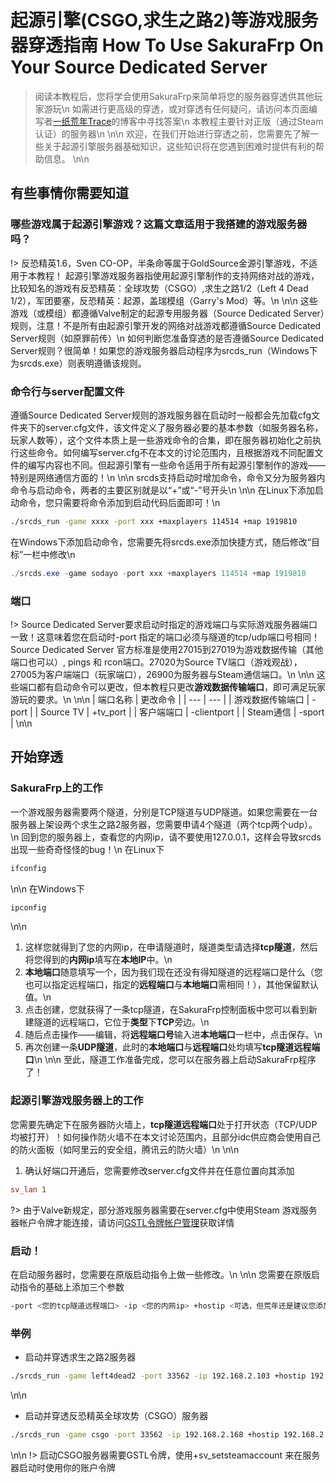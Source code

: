 # 起源引擎(CSGO,求生之路2)等游戏服务器穿透指南  How To Use SakuraFrp On Your Source Dedicated Server
> 阅读本教程后，您将学会使用SakuraFrp来简单将您的服务器穿透供其他玩家游玩\n
> 如需进行更高级的穿透，或对穿透有任何疑问，请访问本页面编写者[一纸荒年Trace](https://wtrace3zh.com)的博客中寻找答案\n
> 本教程主要针对正版（通过Steam认证）的服务器\n
\n\n
欢迎，在我们开始进行穿透之前，您需要先了解一些关于起源引擎服务器基础知识，这些知识将在您遇到困难时提供有利的帮助信息。
\n\n
## 有些事情你需要知道
### 哪些游戏属于起源引擎游戏？这篇文章适用于我搭建的游戏服务器吗？
!> 反恐精英1.6，Sven CO-OP，半条命等属于GoldSource金源引擎游戏，不适用于本教程！
起源引擎游戏服务器指使用起源引擎制作的支持网络对战的游戏，比较知名的游戏有反恐精英：全球攻势（CSGO）,求生之路1/2（Left 4 Dead 1/2），军团要塞，反恐精英：起源，盖瑞模组（Garry's Mod）等。\n
\n\n
这些游戏（或模组）都遵循Valve制定的起源专用服务器（Source Dedicated Server）规则，注意！不是所有由起源引擎开发的网络对战游戏都遵循Source Dedicated Server规则（如原罪前传）\n
如何判断您准备穿透的是否遵循Source Dedicated Server规则？很简单！如果您的游戏服务器启动程序为srcds_run（Windows下为srcds.exe）则表明遵循该规则。
### 命令行与server配置文件
遵循Source Dedicated Server规则的游戏服务器在启动时一般都会先加载cfg文件夹下的server.cfg文件，该文件定义了服务器必要的基本参数（如服务器名称，玩家人数等），这个文件本质上是一些游戏命令的合集，即在服务器初始化之前执行这些命令。如何编写server.cfg不在本文的讨论范围内，且根据游戏不同配置文件的编写内容也不同。但起源引擎有一些命令适用于所有起源引擎制作的游戏——特别是网络通信方面的！\n
\n\n
srcds支持启动时增加命令，命令又分为服务器内命令与启动命令，两者的主要区别就是以“+”或“-”号开头\n
\n\n
在Linux下添加启动命令，您只需要将命令添加到启动代码后面即可！\n
```bash
./srcds_run -game xxxx -port xxx +maxplayers 114514 +map 1919810
```
在Windows下添加启动命令，您需要先将srcds.exe添加快捷方式，随后修改“目标”一栏中修改\n
```powershell
./srcds.exe -game sodayo -port xxx +maxplayers 114514 +map 1919810
```
### 端口
!> Source Dedicated Server要求启动时指定的游戏端口与实际游戏服务器端口一致！这意味着您在启动时-port 指定的端口必须与隧道的tcp/udp端口号相同！
Source Dedicated Server 官方标准是使用27015到27019为游戏数据传输（其他端口也可以）, pings 和 rcon端口。27020为Source TV端口（游戏观战），27005为客户端端口（玩家端口），26900为服务器与Steam通信端口。\n
\n\n
这些端口都有启动命令可以更改，但本教程只更改**游戏数据传输端口**，即可满足玩家游玩的要求。\n
\n\n
| 端口名称 | 更改命令 |
| --- | --- |
| 游戏数据传输端口 | -port |
| Source TV | +tv_port |
| 客户端端口 | -clientport |
| Steam通信 | -sport |
\n\n
## 开始穿透
### SakuraFrp上的工作
一个游戏服务器需要两个隧道，分别是TCP隧道与UDP隧道。如果您需要在一台服务器上架设两个求生之路2服务器，您需要申请4个隧道（两个tcp两个udp）。\n
回到您的服务器上，查看您的内网ip，请不要使用127.0.0.1，这样会导致srcds出现一些奇奇怪怪的bug！\n
在Linux下
```bash
ifconfig
```
\n\n
在Windows下
```powershell
ipconfig
```
\n\n
1. 这样您就得到了您的内网ip，在申请隧道时，隧道类型请选择**tcp隧道**，然后将您得到的**内网ip**填写在**本地IP**中。\n
2. **本地端口**随意填写一个，因为我们现在还没有得知隧道的远程端口是什么（您也可以指定远程端口，指定的**远程端口**与**本地端口**需相同！），其他保留默认值。\n
3. 点击创建，您就获得了一条tcp隧道，在SakuraFrp控制面板中您可以看到新建隧道的远程端口，它位于**类型**下**TCP**旁边。\n
4. 随后点击操作——编辑，将**远程端口号**输入进**本地端口**一栏中，点击保存。\n
5. 再次创建一条**UDP隧道**，此时的**本地端口**与**远程端口**处均填写**tcp隧道远程端口**\n
\n\n
至此，隧道工作准备完成，您可以在服务器上启动SakuraFrp程序了！
### 起源引擎游戏服务器上的工作
您需要先确定下在服务器防火墙上，**tcp隧道远程端口**处于打开状态（TCP/UDP均被打开）！如何操作防火墙不在本文讨论范围内，且部分idc供应商会使用自己的防火面板（如阿里云的安全组，腾讯云的防火墙）\n
\n\n
1. 确认好端口开通后，您需要修改server.cfg文件并在任意位置向其添加
```ini
sv_lan 1
```
?> 由于Valve新规定，部分游戏服务器需要在server.cfg中使用Steam 游戏服务器帐户令牌才能连接，请访问[GSTL令牌帐户管理](https://steamcommunity.com/dev/managegameservers)获取详情
### 启动！
在启动服务器时，您需要在原版启动指令上做一些修改。\n
\n\n
您需要在原版启动指令的基础上添加三个参数
```bash
-port <您的tcp隧道远程端口> -ip <您的内网ip> +hostip <可选，但荒年还是建议您添加：您的内网ip> +sv_setsteamaccount <可选，声明令牌>
```
### 举例
- 启动并穿透求生之路2服务器
```bash
./srcds_run -game left4dead2 -port 33562 -ip 192.168.2.103 +hostip 192.168.2.103 +map c1m1_hotel
```
\n\n
- 启动并穿透反恐精英全球攻势（CSGO）服务器
```bash
./srcds_run -game csgo -port 33562 -ip 192.168.2.168 +hostip 192.168.2.168 +map de_dust2 +maxplayers 10 +sv_setsteamaccount 1145141919810sodayo 
```
\n\n
!> 启动CSGO服务器需要GSTL令牌，使用+sv_setsteamaccount 来在服务器启动时使用你的账户令牌